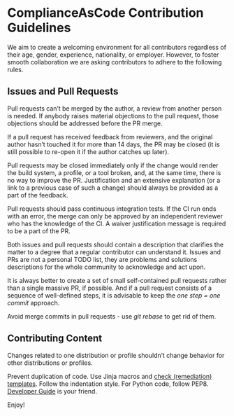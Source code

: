 ComplianceAsCode Contribution Guidelines
===

We aim to create a welcoming environment for all contributors regardless of their age, gender, experience, nationality, or employer. However, to foster smooth collaboration we are asking contributors to adhere to the following rules.

Issues and Pull Requests
---

Pull requests can’t be merged by the author, a review from another person is needed. If anybody raises material objections to the pull request, those objections should be addressed before the PR merge.

If a pull request has received feedback from reviewers, and the original author hasn’t touched it for more than 14 days, the PR may be closed (it is still possible to re-open it if the author catches up later).

Pull requests may be closed immediately only if the change would render the build system, a profile, or a tool broken, and, at the same time, there is no way to improve the PR. Justification and an extensive explanation (or a link to a previous case of such a change) should always be provided as a part of the feedback.

Pull requests should pass continuous integration tests. If the CI run ends with an error, the merge can only be approved by an independent reviewer who has the knowledge of the CI. A waiver justification message is required to be a part of the PR.

Both issues and pull requests should contain a description that clarifies the matter to a degree that a regular contributor can understand it. Issues and PRs are not a personal TODO list, they are problems and solutions descriptions for the whole community to acknowledge and act upon.

It is always better to create a set of small self-contained pull requests rather than a single massive PR, if possible. And if a pull request consists of a sequence of well-defined steps, it is advisable to keep the *one step = one commit* approach.

Avoid merge commits in pull requests - use *git rebase* to get rid of them.

Contributing Content
---

Changes related to one distribution or profile shouldn’t change behavior for other distributions or profiles.

Prevent duplication of code. Use Jinja macros and [check (remediation) templates](/docs/manual/developer_guide.adoc#732-list-of-available-templates). Follow the indentation style. For Python code, follow PEP8. [Developer Guide](/docs/manual/developer_guide.adoc) is your friend.

Enjoy!
